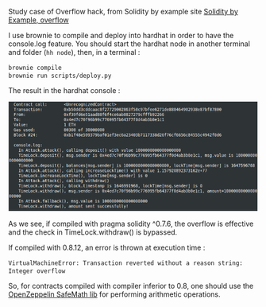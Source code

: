 Study case of Overflow hack, from Solidity by example site [Solidity by Example, overflow](https://solidity-by-example.org/hacks/overflow/)

I use brownie to compile and deploy into hardhat in order to have the console.log feature.
You should start the hardhat node in another terminal and folder (`hh node`), then, in a terminal :

```
brownie compile
brownie run scripts/deploy.py
```

The result in the hardhat console :

![Hardhat console ](Overflow.png)

As we see, if compiled with pragma solidity ^0.7.6, the overflow is effective and the check in TimeLock.withdraw() is bypassed.

If compiled with 0.8.12, an error is thrown at execution time :

```
VirtualMachineError: Transaction reverted without a reason string: Integer overflow
```

So, for contracts compiled with compiler inferior to 0.8, one should use the [OpenZeppelin SafeMath lib](https://github.com/OpenZeppelin/openzeppelin-contracts/blob/master/contracts/utils/math/SafeMath.sol) for performing arithmetic operations.
